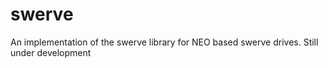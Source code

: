 # swerve
An implementation of the swerve library for NEO based swerve drives. Still under development
